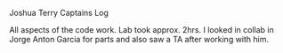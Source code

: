 Joshua Terry Captains Log

All aspects of the code work. 
Lab took approx. 2hrs. 
I looked in collab in Jorge Anton Garcia for parts and also saw a TA after working with him. 
